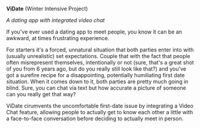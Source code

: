 
**ViDate** (Winter Intensive Project)

*A dating app with integrated video chat*  


If you've ever used a dating app to meet people, you know it can be an awkward, at times frustrating experience. 

For starters it's a forced, unnatural situation that both parties enter into with (usually unrealistic) set expectations. Couple that with the fact that people often misrepresent themselves, intentionally or not (sure, that's a great shot of you from 6 years ago, but do you really still look like that?) and you've got a surefire recipe for a disappointing, potentially humiliating first date situation. When it comes down to it, both parties are pretty much going in blind. Sure, you can chat via text but how accurate a picture of someone can you really get that way?

ViDate cirumvents the uncomfortable first-date issue by integrating a Video Chat feature, allowing people to actually get to know each other a little with a face-to-face conversation before deciding to actually meet in person. 


